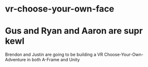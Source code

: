 # vr-choose-your-own-face

# Gus and Ryan and Aaron are supr kewl

Brendon and Justin are going to be building a VR Choose-Your-Own-Adventure in both A-Frame and Unity
